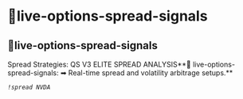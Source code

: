 # 🧈live-options-spread-signals

## 🧈live-options-spread-signals

Spread Strategies: QS V3 ELITE SPREAD ANALYSIS**🧈 live-options-spread-signals: ➡ Real-time spread and volatility arbitrage setups.**

_`!spread NVDA`_
